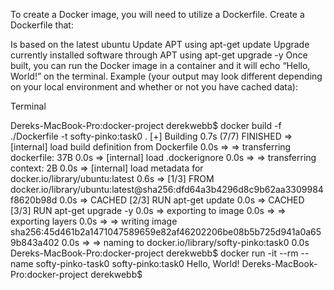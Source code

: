 To create a Docker image, you will need to utilize a Dockerfile. Create a Dockerfile that:

Is based on the latest ubuntu
Update APT using apt-get update
Upgrade currently installed software through APT using apt-get upgrade -y
Once built, you can run the Docker image in a container and it will echo “Hello, World!” on the terminal.
Example (your output may look different depending on your local environment and whether or not you have cached data):

Terminal

Dereks-MacBook-Pro:docker-project derekwebb$ docker build -f ./Dockerfile -t softy-pinko:task0 .
[+] Building 0.7s (7/7) FINISHED
 => [internal] load build definition from Dockerfile                                         0.0s
 => => transferring dockerfile: 37B                                                          0.0s
 => [internal] load .dockerignore                                                            0.0s
 => => transferring context: 2B                                                              0.0s
 => [internal] load metadata for docker.io/library/ubuntu:latest                             0.6s
 => [1/3] FROM docker.io/library/ubuntu:latest@sha256:dfd64a3b4296d8c9b62aa3309984f8620b98d  0.0s
 => CACHED [2/3] RUN apt-get update                                                          0.0s
 => CACHED [3/3] RUN apt-get upgrade -y                                                      0.0s
 => exporting to image                                                                       0.0s
 => => exporting layers                                                                      0.0s
 => => writing image sha256:45d461b2a1471047589659e82af46202206be08b5b725d941a0a659b843a402  0.0s
 => => naming to docker.io/library/softy-pinko:task0                                         0.0s
Dereks-MacBook-Pro:docker-project derekwebb$ docker run -it --rm --name softy-pinko-task0 softy-pinko:task0
Hello, World!
Dereks-MacBook-Pro:docker-project derekwebb$

